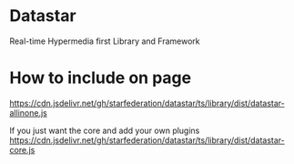 # Datastar

Real-time Hypermedia first Library and Framework

# How to include on page
https://cdn.jsdelivr.net/gh/starfederation/datastar/ts/library/dist/datastar-allinone.js

If you just want the core and add your own plugins
https://cdn.jsdelivr.net/gh/starfederation/datastar/ts/library/dist/datastar-core.js
